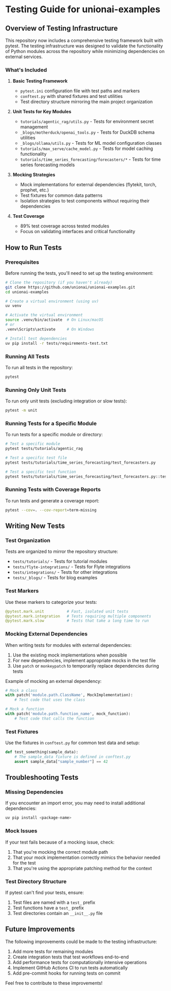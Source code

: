# Testing Guide for unionai-examples

## Overview of Testing Infrastructure

This repository now includes a comprehensive testing framework built with pytest. The testing infrastructure was designed to validate the functionality of Python modules across the repository while minimizing dependencies on external services.

### What's Included

1. **Basic Testing Framework**
   - `pytest.ini` configuration file with test paths and markers
   - `conftest.py` with shared fixtures and test utilities
   - Test directory structure mirroring the main project organization

2. **Unit Tests for Key Modules**
   - `tutorials/agentic_rag/utils.py` - Tests for environment secret management
   - `_blogs/motherduck/openai_tools.py` - Tests for DuckDB schema utilities 
   - `_blogs/ollama/utils.py` - Tests for ML model configuration classes
   - `tutorials/max_serve/cache_model.py` - Tests for model caching functionality
   - `tutorials/time_series_forecasting/forecasters/*` - Tests for time series forecasting models

3. **Mocking Strategies**
   - Mock implementations for external dependencies (flytekit, torch, prophet, etc.)
   - Test fixtures for common data patterns
   - Isolation strategies to test components without requiring their dependencies

4. **Test Coverage**
   - 89% test coverage across tested modules
   - Focus on validating interfaces and critical functionality

## How to Run Tests

### Prerequisites

Before running the tests, you'll need to set up the testing environment:

```bash
# Clone the repository (if you haven't already)
git clone https://github.com/unionai/unionai-examples.git
cd unionai-examples

# Create a virtual environment (using uv)
uv venv

# Activate the virtual environment
source .venv/bin/activate  # On Linux/macOS
# or
.venv\Scripts\activate     # On Windows

# Install test dependencies
uv pip install -r tests/requirements-test.txt
```

### Running All Tests

To run all tests in the repository:

```bash
pytest
```

### Running Only Unit Tests

To run only unit tests (excluding integration or slow tests):

```bash
pytest -m unit
```

### Running Tests for a Specific Module

To run tests for a specific module or directory:

```bash
# Test a specific module
pytest tests/tutorials/agentic_rag

# Test a specific test file
pytest tests/tutorials/time_series_forecasting/test_forecasters.py

# Test a specific test function
pytest tests/tutorials/time_series_forecasting/test_forecasters.py::test_prophet_forecaster
```

### Running Tests with Coverage Reports

To run tests and generate a coverage report:

```bash
pytest --cov=. --cov-report=term-missing
```

## Writing New Tests

### Test Organization

Tests are organized to mirror the repository structure:

- `tests/tutorials/` - Tests for tutorial modules
- `tests/flyte-integrations/` - Tests for Flyte integrations
- `tests/integrations/` - Tests for other integrations
- `tests/_blogs/` - Tests for blog examples

### Test Markers

Use these markers to categorize your tests:

```python
@pytest.mark.unit          # Fast, isolated unit tests
@pytest.mark.integration   # Tests requiring multiple components
@pytest.mark.slow          # Tests that take a long time to run
```

### Mocking External Dependencies

When writing tests for modules with external dependencies:

1. Use the existing mock implementations when possible
2. For new dependencies, implement appropriate mocks in the test file
3. Use `patch` or `monkeypatch` to temporarily replace dependencies during tests

Example of mocking an external dependency:

```python
# Mock a class
with patch('module.path.ClassName', MockImplementation):
    # Test code that uses the class

# Mock a function
with patch('module.path.function_name', mock_function):
    # Test code that calls the function
```

### Test Fixtures

Use the fixtures in `conftest.py` for common test data and setup:

```python
def test_something(sample_data):
    # The sample_data fixture is defined in conftest.py
    assert sample_data["sample_number"] == 42
```

## Troubleshooting Tests

### Missing Dependencies

If you encounter an import error, you may need to install additional dependencies:

```bash
uv pip install <package-name>
```

### Mock Issues

If your test fails because of a mocking issue, check:

1. That you're mocking the correct module path
2. That your mock implementation correctly mimics the behavior needed for the test
3. That you're using the appropriate patching method for the context

### Test Directory Structure

If pytest can't find your tests, ensure:

1. Test files are named with a `test_` prefix
2. Test functions have a `test_` prefix
3. Test directories contain an `__init__.py` file

## Future Improvements

The following improvements could be made to the testing infrastructure:

1. Add more tests for remaining modules
2. Create integration tests that test workflows end-to-end
3. Add performance tests for computationally intensive operations
4. Implement GitHub Actions CI to run tests automatically
5. Add pre-commit hooks for running tests on commit

Feel free to contribute to these improvements!
